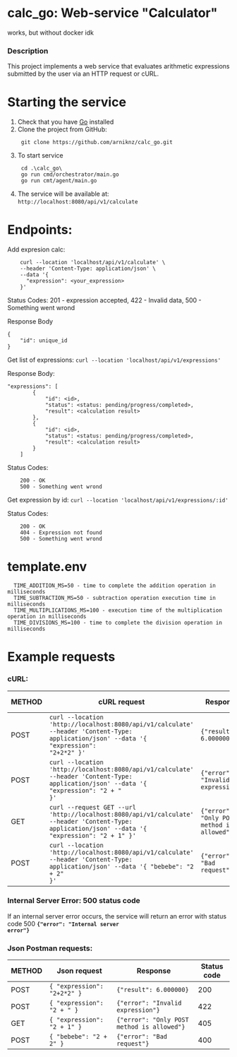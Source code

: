 # calc_go: Web-service "Calculator"
works, but without docker idk

### Description
This project implements a web service that evaluates arithmetic expressions submitted by the user via an HTTP request or cURL.

# Starting the service
  1. Check that you have [Go](https://go.dev/dl/) installed
  2. Clone the project from GitHub:
     ```
      git clone https://github.com/arniknz/calc_go.git
     ```
  3. To start service
     ```
      cd .\calc_go\
      go run cmd/orchestrator/main.go
      go run cmt/agent/main.go
     ```
  4. The service will be available at: ```http://localhost:8080/api/v1/calculate```

# Endpoints:

Add expresion calc:
```
    curl --location 'localhost/api/v1/calculate' \
    --header 'Content-Type: application/json' \
    --data '{
      "expression": <your_expression>
    }'
```

Status Codes: 201 - expression accepted, 422 - Invalid data, 500 - Something went wrond

Response Body

```
{
    "id": unique_id
}
```

Get list of expressions:
```curl --location 'localhost/api/v1/expressions'```

Response Body:
```
"expressions": [
        {
            "id": <id>,
            "status": <status: pending/progress/completed>,
            "result": <calculation result>
        },
        {
            "id": <id>,
            "status": <status: pending/progress/completed>,
            "result": <calculation result>
        }
    ]
```

Status Codes:
```
    200 - OK
    500 - Something went wrond
```

Get expression by id:
```curl --location 'localhost/api/v1/expressions/:id'```

Status Codes:
```
    200 - OK
    404 - Expression not found
    500 - Something went wrond
```

# template.env
```
  TIME_ADDITION_MS=50 - time to complete the addition operation in milliseconds
  TIME_SUBTRACTION_MS=50 - subtraction operation execution time in milliseconds
  TIME_MULTIPLICATIONS_MS=100 - execution time of the multiplication operation in milliseconds
  TIME_DIVISIONS_MS=100 - time to complete the division operation in milliseconds
```


# Example requests
### cURL:
| METHOD | cURL request | Response | Status code |
| ------ | ------------ | -------- | ----------- |
| POST   |<code>curl --location 'http://localhost:8080/api/v1/calculate' --header 'Content-Type: application/json' --data '{  "expression": "2+2*2"  }'</code>|<code>{"result": 6.000000}</code>| 200 |
| POST   |<code>curl --location 'http://localhost:8080/api/v1/calculate' --header 'Content-Type: application/json' --data '{  "expression": "2 + "  }'</code>|<code>{"error": "Invalid expression"}</code>| 422 |
| GET    |<code>curl --request GET --url 'http://localhost:8080/api/v1/calculate' --header 'Content-Type: application/json' --data '{  "expression": "2 + 1"  }'</code>|<code>{"error": "Only POST method is allowed"}</code>| 405 |
| POST   |<code>curl --location 'http://localhost:8080/api/v1/calculate' --header 'Content-Type: application/json' --data '{  "bebebe": "2 + 2"  }'</code>|<code>{"error": "Bad request"}</code>| 400 |

### Internal Server Error: 500 status code
If an internal server error occurs, the service will return an error with status code 500
**<code>{"error": "Internal server error"}</code>**

### Json Postman requests:
| METHOD | Json request | Response | Status code |
| ------ | ------------ | -------- | ----------- |
| POST   | <code>{  "expression": "2+2*2"  }</code>|<code>{"result": 6.000000}</code>| 200 |
| POST   | <code>{  "expression": "2 + "  }</code>|<code>{"error": "Invalid expression"}</code>| 422 |
| GET    | <code>{  "expression": "2 + 1"  }</code>|<code>{"error": "Only POST method is allowed"}</code>| 405 |
| POST   | <code>{  "bebebe": "2 + 2"  }</code>|<code>{"error": "Bad request"}</code>| 400 |
